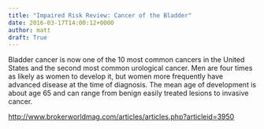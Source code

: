 ```yaml
---
title: "Impaired Risk Review: Cancer of the Bladder"
date: 2016-03-17T14:00:12+0000
author: matt
draft: True
---
```

Bladder cancer is now one of the 10 most common cancers in the United States and the second most common urological cancer. Men are four times as likely as women to develop it, but women more frequently have advanced disease at the time of diagnosis. The mean age of development is about age 65 and can range from benign easily treated lesions to invasive cancer.

http://www.brokerworldmag.com/articles/articles.php?articleid=3950
